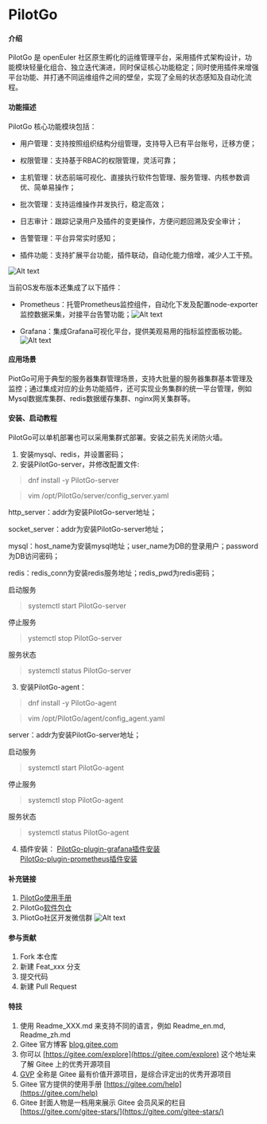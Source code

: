 # PilotGo

#### 介绍

PilotGo 是 openEuler 社区原生孵化的运维管理平台，采用插件式架构设计，功能模块轻量化组合、独立迭代演进，同时保证核心功能稳定；同时使用插件来增强平台功能、并打通不同运维组件之间的壁垒，实现了全局的状态感知及自动化流程。

#### 功能描述

PilotGo 核心功能模块包括：

* 用户管理：支持按照组织结构分组管理，支持导入已有平台账号，迁移方便；

* 权限管理：支持基于RBAC的权限管理，灵活可靠；
  
* 主机管理：状态前端可视化、直接执行软件包管理、服务管理、内核参数调优、简单易操作；
  
* 批次管理：支持运维操作并发执行，稳定高效；
 
* 日志审计：跟踪记录用户及插件的变更操作，方便问题回溯及安全审计；

* 告警管理：平台异常实时感知；

* 插件功能：支持扩展平台功能，插件联动，自动化能力倍增，减少人工干预。

![Alt text](./docs/images/functional%20modules.png)


当前OS发布版本还集成了以下插件：

* Prometheus：托管Prometheus监控组件，自动化下发及配置node-exporter监控数据采集，对接平台告警功能；![Alt text](./docs/images/prometheus%20plugin.png)

* Grafana：集成Grafana可视化平台，提供美观易用的指标监控面板功能。
![Alt text](./docs/images/grafana%20plugin.png)

#### 应用场景

PiotGo可用于典型的服务器集群管理场景，支持大批量的服务器集群基本管理及监控；通过集成对应的业务功能插件，还可实现业务集群的统一平台管理，例如Mysql数据库集群、redis数据缓存集群、nginx网关集群等。

#### 安装、启动教程

PilotGo可以单机部署也可以采用集群式部署。安装之前先关闭防火墙。
1.  安装mysql、redis，并设置密码；
2.  安装PilotGo-server，并修改配置文件:
   >dnf install -y PilotGo-server

   >vim /opt/PilotGo/server/config_server.yaml

   http_server：addr为安装PilotGo-server地址；

   socket_server：addr为安装PilotGo-server地址；

   mysql：host_name为安装mysql地址；user_name为DB的登录用户；password为DB访问密码；

   redis：redis_conn为安装redis服务地址；redis_pwd为redis密码；

   启动服务
   >systemctl start PilotGo-server

   停止服务
   >ystemctl stop PilotGo-server

   服务状态
   >systemctl status PilotGo-server
3.  安装PilotGo-agent：
   >dnf install -y PilotGo-agent
   
   >vim /opt/PilotGo/agent/config_agent.yaml
   
   server：addr为安装PilotGo-server地址；
   
   启动服务
   >systemctl start PilotGo-agent

   停止服务
   >systemctl stop PilotGo-agent

   服务状态
   >systemctl status PilotGo-agent
4.  插件安装：
   [PilotGo-plugin-grafana插件安装](https://gitee.com/src-openeuler/PilotGo-plugin-grafana)  
   [PilotGo-plugin-prometheus插件安装](https://gitee.com/src-openeuler/PilotGo-plugin-prometheus)

#### 补充链接

1.  [PilotGo使用手册](https://gitee.com/openeuler/docs/tree/master/docs/zh/docs/PilotGo/使用手册.md)
2.  PilotGo[软件包仓](https://gitee.com/src-openeuler/PilotGo)
3.  PliotGo社区开发微信群
![Alt text](./docs/images/PilotGo社区开发群.jpg)

#### 参与贡献

1.  Fork 本仓库
2.  新建 Feat_xxx 分支
3.  提交代码
4.  新建 Pull Request


#### 特技

1.  使用 Readme\_XXX.md 来支持不同的语言，例如 Readme\_en.md, Readme\_zh.md
2.  Gitee 官方博客 [blog.gitee.com](https://blog.gitee.com)
3.  你可以 [https://gitee.com/explore](https://gitee.com/explore) 这个地址来了解 Gitee 上的优秀开源项目
4.  [GVP](https://gitee.com/gvp) 全称是 Gitee 最有价值开源项目，是综合评定出的优秀开源项目
5.  Gitee 官方提供的使用手册 [https://gitee.com/help](https://gitee.com/help)
6.  Gitee 封面人物是一档用来展示 Gitee 会员风采的栏目 [https://gitee.com/gitee-stars/](https://gitee.com/gitee-stars/)
